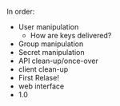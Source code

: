 In order:

* User manipulation
  * How are keys delivered?
* Group manipulation
* Secret manipulation
* API clean-up/once-over
* client clean-up
* First Relase!
* web interface
* 1.0
